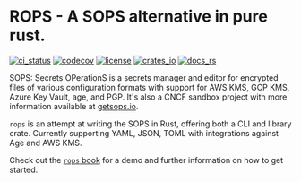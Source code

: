 # ROPS - A SOPS alternative in pure rust.

[![ci_status](https://img.shields.io/github/actions/workflow/status/gibbz00/rops/ci.yml?style=for-the-badge)](https://github.com/gibbz00/rops/actions/workflows/ci.yml)
[![codecov](https://img.shields.io/codecov/c/gh/gibbz00/rops?token=nOnGXghHYk&style=for-the-badge)](https://codecov.io/gh/gibbz00/rops)
[![license](https://img.shields.io/github/license/gibbz00/rops.svg?style=for-the-badge)](https://github.com/gibbz00/rops/blob/main/LICENSE)
[![crates_io](https://img.shields.io/crates/v/rops.svg?style=for-the-badge)](https://crates.io/crates/rops)
[![docs_rs](https://img.shields.io/docsrs/rops/latest.svg?style=for-the-badge)](https://docs.rs/rops)

SOPS: Secrets OPerationS is a secrets manager and editor for encrypted files of various configuration formats with support for AWS KMS, GCP KMS, Azure Key Vault, age, and PGP. It's also a CNCF sandbox project with more information available at [getsops.io](https://github.com/getsops/sops).

`rops` is an attempt at writing the SOPS in Rust, offering both a CLI and library crate. Currently supporting YAML, JSON, TOML with integrations against Age and AWS KMS.

Check out the [`rops` book](https://gibbz00.github.io/rops/) for a demo and further information on how to get started.

